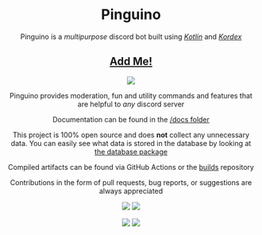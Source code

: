 <!--suppress ALL -->
<h1 align="center">Pinguino</h1>

<p align="center">Pinguino is a <i>multipurpose</i> discord bot built using <i><a href="https://kotlinlang.org/">Kotlin</a></i> and <i><a href="https://kordex.kotlindiscord.com/">Kordex</a></i></p>

<h2 align="center"><a href="https://discord.com/oauth2/authorize?client_id=896758540784500797&permissions=292057803846&scope=applications.commands%20bot">Add Me!</a></h2>

<p align="center"><img src="https://user-images.githubusercontent.com/56727311/136711100-33c45895-51dd-4c3e-9937-c02aebae18dc.jpg" /></p>

<p align="center">Pinguino provides moderation, fun and utility commands and features that are helpful to <i>any</i> discord server</p>

<p align="center">Documentation can be found in the <a href="/docs/README.md">/docs folder</a></p>


<p align="center">This project is 100% open source and does <b>not</b> collect any unnecessary data. You can easily see what data is stored in the database by looking at <a href="https://github.com/JamCoreDiscord/Pinguino/tree/main/src/main/kotlin/io/github/jamalam360/database">the database package</a></p>

<p align="center">Compiled artifacts can be found via GitHub Actions or the <a href="https://github.com/JamCoreDiscord/builds">builds</a> repository</p>
<p align="center">Contributions in the form of pull requests, bug reports, or suggestions are always appreciated</p>

<p align="center"><img src="https://img.shields.io/badge/Maintained%3F-yes-green.svg"> <img src="https://img.shields.io/github/license/JamCoreDiscord/Pinguino"></p>
<p align="center"><img src="https://img.shields.io/github/issues/JamCoreDiscord/Pinguino.svg"> <img src="https://top.gg/api/widget/servers/896758540784500797.svg"></p>
